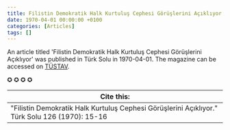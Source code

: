 ```yaml
---
title: Filistin Demokratik Halk Kurtuluş Cephesi Görüşlerini Açıklıyor
date: 1970-04-01 00:00:00 +0100
categories: [Articles]
tags: []
---
```


An article titled 'Filistin Demokratik Halk Kurtuluş Cephesi Görüşlerini Açıklıyor' was published in Türk Solu in 1970-04-01. The magazine can be accessed on [TÜSTAV](https://www.tustav.org/sureli-yayinlar-arsivi/turk-solu/).

✪ ✪ ✪ ✪



| Cite this:   |
|--------|
| "Filistin Demokratik Halk Kurtuluş Cephesi Görüşlerini Açıklıyor." Türk Solu 126 (1970): 15-16 

